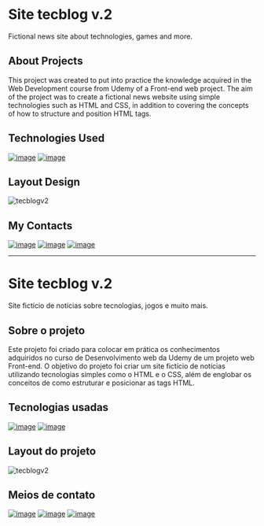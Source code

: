 # Site tecblog v.2

Fictional news site about technologies, games and more.

## About Projects
This project was created to put into practice the knowledge acquired in the Web Development course
from Udemy of a Front-end web project. The aim of the project was to create a fictional news website
using simple technologies such as HTML and CSS, in addition to covering the concepts of how to structure and position HTML tags.

## Technologies Used
[![image](https://img.shields.io/badge/HTML5-E34F26?style=for-the-badge&logo=html5&logoColor=white)](https://www.w3schools.com/html/default.asp)
[![image](https://img.shields.io/badge/CSS3-1572B6?style=for-the-badge&logo=css3&logoColor=white)](https://www.w3schools.com/css/default.asp)

## Layout Design
![tecblogv2](https://user-images.githubusercontent.com/93053356/175032521-6d9570b1-4f11-4842-acf7-c1ef995a7f67.PNG)

## My Contacts
[![image](https://img.shields.io/badge/LinkedIn-0077B5?style=for-the-badge&logo=linkedin&logoColor=white)](https://www.linkedin.com/in/jardeylson-jacinto-769769156)
[![image](https://img.shields.io/badge/Instagram-E4405F?style=for-the-badge&logo=instagram&logoColor=white)](https://www.instagram.com/jardeylsonjacinto/)
[![image](https://img.shields.io/badge/Gmail-D14836?style=for-the-badge&logo=gmail&logoColor=white)](jardeylsong.m@gmail.com)

----

# Site tecblog v.2

Site fictício de notícias sobre tecnologias, jogos e muito mais.

## Sobre o projeto
Este projeto foi criado para colocar em prática os conhecimentos adquiridos no curso de Desenvolvimento web
da Udemy de um projeto web Front-end. O objetivo do projeto foi criar um site fictício de notícias
utilizando tecnologias simples como o HTML e o CSS, além de englobar os conceitos de como estruturar e posicionar as tags HTML.

## Tecnologias usadas
[![image](https://img.shields.io/badge/HTML5-E34F26?style=for-the-badge&logo=html5&logoColor=white)](https://www.w3schools.com/html/default.asp)
[![image](https://img.shields.io/badge/CSS3-1572B6?style=for-the-badge&logo=css3&logoColor=white)](https://www.w3schools.com/css/default.asp)

## Layout do projeto
![tecblogv2](https://user-images.githubusercontent.com/93053356/175032521-6d9570b1-4f11-4842-acf7-c1ef995a7f67.PNG)

## Meios de contato
[![image](https://img.shields.io/badge/LinkedIn-0077B5?style=for-the-badge&logo=linkedin&logoColor=white)](https://www.linkedin.com/in/jardeylson-jacinto-769769156)
[![image](https://img.shields.io/badge/Instagram-E4405F?style=for-the-badge&logo=instagram&logoColor=white)](https://www.instagram.com/jardeylsonjacinto/)
[![image](https://img.shields.io/badge/Gmail-D14836?style=for-the-badge&logo=gmail&logoColor=white)](jardeylsong.m@gmail.com)

